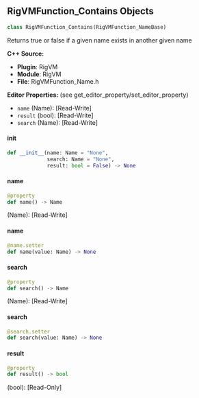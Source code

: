 ## RigVMFunction_Contains Objects

```python
class RigVMFunction_Contains(RigVMFunction_NameBase)
```

Returns true or false if a given name exists in another given name

**C++ Source:**

- **Plugin**: RigVM
- **Module**: RigVM
- **File**: RigVMFunction_Name.h

**Editor Properties:** (see get_editor_property/set_editor_property)

- ``name`` (Name):  [Read-Write]
- ``result`` (bool):  [Read-Write]
- ``search`` (Name):  [Read-Write]

<a id="unreal.RigVMFunction_Contains.__init__"></a>

#### __init__

```python
def __init__(name: Name = "None",
             search: Name = "None",
             result: bool = False) -> None
```

<a id="unreal.RigVMFunction_Contains.name"></a>

#### name

```python
@property
def name() -> Name
```

(Name):  [Read-Write]

<a id="unreal.RigVMFunction_Contains.name"></a>

#### name

```python
@name.setter
def name(value: Name) -> None
```

<a id="unreal.RigVMFunction_Contains.search"></a>

#### search

```python
@property
def search() -> Name
```

(Name):  [Read-Write]

<a id="unreal.RigVMFunction_Contains.search"></a>

#### search

```python
@search.setter
def search(value: Name) -> None
```

<a id="unreal.RigVMFunction_Contains.result"></a>

#### result

```python
@property
def result() -> bool
```

(bool):  [Read-Only]

<a id="unreal.RigUnit_Contains"></a>